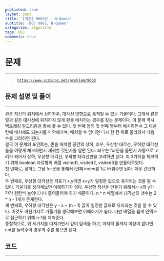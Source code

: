 ```yaml
---
published: true
layout: post
title: '[백준] 9663번 - N-Queen'
subtitle: 'BOJ 9663, N-Queen'
categories: algorithm
tags: BOJ
comments: true
---
```

# **문제**
---
> [`https://www.acmicpc.net/problem/9663`](https://www.acmicpc.net/problem/9663)

## **문제 설명 및 풀이**
---
퀸은 자신의 위치에서 상하좌우, 대각선 방향으로 움직일 수 있는 기물이다. 그래서 같은 열과 같은 대각선에 위치하지 않게 퀸을 배치하는 경우를 찾는 문제이다. 이 문제 역시 백트래킹 알고리즘을 통해 풀 수 있다. 첫 번째 행의 첫 번째 열부터 배치하면서 그 다음 칸에 배치해도 되는지를 파악해가며, 배치할 수 없다면 다시 한 칸 위로 올라와서 다음 수를 고려하면 된다.  
결국 이 문제의 포인트는, 퀸을 배치할 공간의 상하, 좌우, 우상향 대각선, 우하향 대각선들을 어떻게 체크하면서 재귀할 것인가를 알면 된다. 좌우는 for문을 돌면서 자동으로 고려가 되어서 상하, 우상향 대각선, 우하향 대각선만을 고려하면 된다. 이 3가지를 체크하기 위해 boolean 자료형의 배열 visited1, visited2, visited3를 만들어주었다.  
첫 번째로, 상하는 그냥 for문을 통해서 i번째 index를 1로 바꿔주면 된다. 매우 간단하다.  
두 번째로, 우상향 대각선은 좌표가 x,y라면 x+y가 일정한 값으로 유지되는 것을 알 수 있다. 기울기를 생각해보면 이해하기가 쉽다. 우상향 직선을 만들기 위해서는 x와 y가 각각 한칸씩 늘어나거나 줄어들어야 하기 때문이다. n * n 배열에서 대각선의 갯수는 2 * n - 1개가 존재한다.   
세 번째로, 우하향 대각선은 y - x + (n - 1) 값이 일정한 값으로 유지되는 것을 알 수 있다. 이것도 마찬가지로 기울기를 생각해보면 이해하기가 쉽다. 다만 배열을 쉽게 인덱스로 접근하기 위해 n-1을 더해준다.  
종합적으로, 위 세가지를 따져가면서 깊이 탐색을 하고, 마지막 줄까지 이상이 없다면 cnt를 늘려주어 경우의 수를 찾으면 된다.
## **코드**
---
<script src="https://gist.github.com/sundongkim-dev/37da078d835bf79becc39afa26910f0a.js"></script>
